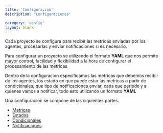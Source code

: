 ```yaml
---
title: 'Configuracion'
description: 'Configuraciones'

category: 'config'
layout: blank
---
```


Cada proyecto se configura para recibir las metricas enviadas por los agentes, procesarlas y 
enviar notificaciones si es necesario.

Para configurar un proyecto se utilizando el formato **YAML** que nos permite mayor control, facilidad y flexibilidad
a la hora de configurar el procesamiento de las metricas.

Dentro de la configuracion especificamos las metricas que debemos recibir de los agentes, los
estado en que puede estar las metricas a partir de condicionales, que tipo de notificaciones enviar, 
cada que periodo y a quienes vamos a notificar, todo esto utilizando un formato **YAML**

Una configuracion se compone de las siquientes partes.

* [Metricas](#/metric/) 
* [Estados](#/status/) 
* [Condicionales](#/condition/) 
* [Notificaciones](#/notif/) 



